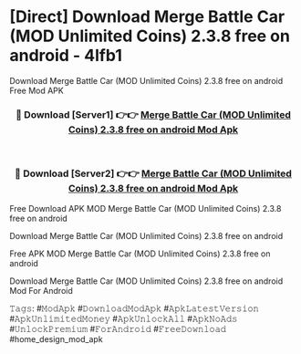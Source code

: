 # [Direct] Download Merge Battle Car (MOD Unlimited Coins) 2.3.8 free on android - 4lfb1
Download Merge Battle Car (MOD Unlimited Coins) 2.3.8 free on android Free Mod APK

<div align="center">
<h3>🔴 Download [Server1] 👉👉 <a href="https://apk-comot.site?title=Merge_Battle_Car_(MOD_Unlimited_Coins)_2.3.8_free_on_android">Merge Battle Car (MOD Unlimited Coins) 2.3.8 free on android Mod Apk</a></h3><br>

<h3>🔴 Download [Server2] 👉👉 <a href="https://apk-comot.site?title=Merge_Battle_Car_(MOD_Unlimited_Coins)_2.3.8_free_on_android">Merge Battle Car (MOD Unlimited Coins) 2.3.8 free on android Mod Apk</a></h3>
</div>


Free Download APK MOD Merge Battle Car (MOD Unlimited Coins) 2.3.8 free on android

Download Merge Battle Car (MOD Unlimited Coins) 2.3.8 free on android 

Free APK MOD Merge Battle Car (MOD Unlimited Coins) 2.3.8 free on android 

Download Merge Battle Car (MOD Unlimited Coins) 2.3.8 free on android Mod For Android

𝚃𝚊𝚐𝚜: #𝙼𝚘𝚍𝙰𝚙𝚔 #𝙳𝚘𝚠𝚗𝚕𝚘𝚊𝚍𝙼𝚘𝚍𝙰𝚙𝚔 #𝙰𝚙𝚔𝙻𝚊𝚝𝚎𝚜𝚝𝚅𝚎𝚛𝚜𝚒𝚘𝚗 #𝙰𝚙𝚔𝚄𝚗𝚕𝚒𝚖𝚒𝚝𝚎𝚍𝙼𝚘𝚗𝚎𝚢 #𝙰𝚙𝚔𝚄𝚗𝚕𝚘𝚌𝚔𝙰𝚕𝚕 #𝙰𝚙𝚔𝙽𝚘𝙰𝚍𝚜 #𝚄𝚗𝚕𝚘𝚌𝚔𝙿𝚛𝚎𝚖𝚒𝚞𝚖 #𝙵𝚘𝚛𝙰𝚗𝚍𝚛𝚘𝚒𝚍 #𝙵𝚛𝚎𝚎𝙳𝚘𝚠𝚗𝚕𝚘𝚊𝚍 #home_design_mod_apk